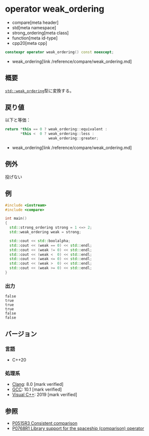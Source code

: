 # operator weak_ordering
* compare[meta header]
* std[meta namespace]
* strong_ordering[meta class]
* function[meta id-type]
* cpp20[meta cpp]

```cpp
constexpr operator weak_ordering() const noexcept;
```
* weak_ordering[link /reference/compare/weak_ordering.md]

## 概要
[`std::weak_ordering`](/reference/compare/weak_ordering.md)型に変換する。


## 戻り値
以下と等価：

```cpp
return *this == 0 ? weak_ordering::equivalent :
       *this <  0 ? weak_ordering::less :
                    weak_ordering::greater;
```
* weak_ordering[link /reference/compare/weak_ordering.md]


## 例外
投げない


## 例
```cpp example
#include <iostream>
#include <compare>

int main()
{
  std::strong_ordering strong = 1 <=> 2;
  std::weak_ordering weak = strong;

  std::cout << std::boolalpha;
  std::cout << (weak == 0) << std::endl;
  std::cout << (weak != 0) << std::endl;
  std::cout << (weak <  0) << std::endl;
  std::cout << (weak <= 0) << std::endl;
  std::cout << (weak >  0) << std::endl;
  std::cout << (weak >= 0) << std::endl;
}
```

### 出力
```
false
true
true
true
false
false
```

## バージョン
### 言語
- C++20

### 処理系
- [Clang](/implementation.md#clang): 8.0 [mark verified]
- [GCC](/implementation.md#gcc): 10.1 [mark verified]
- [Visual C++](/implementation.md#visual_cpp): 2019 [mark verified]

## 参照

- [P0515R3 Consistent comparison](http://wg21.link/p0515)
- [P0768R1 Library support for the spaceship (comparison) operator](http://wg21.link/p0768)
